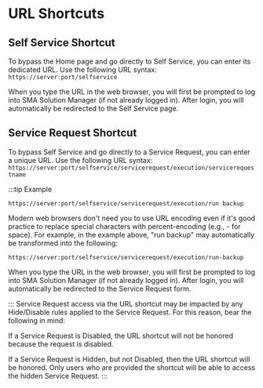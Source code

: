 # URL Shortcuts

## Self Service Shortcut

To bypass the Home page and go directly to Self Service, you can enter its dedicated URL. Use the following URL syntax: `https://server:port/selfservice`

When you type the URL in the web browser, you will first be prompted to log into SMA Solution Manager (if not already logged in). After login, you will automatically be redirected to the Self Service page.

## Service Request Shortcut

To bypass Self Service and go directly to a Service Request, you can enter a unique URL. Use the following URL syntax: `https://server:port/selfservice/servicerequest/execution/servicerequestname`

:::tip Example

`https://server:port/selfservice/servicerequest/execution/run backup`

Modern web browsers don't need you to use URL encoding even if it's good practice to replace special characters with percent-encoding (e.g., - for space). For example, in the example above, "run backup" may automatically be transformed into the following:

`https://server:port/selfservice/servicerequest/execution/run-backup`

When you type the URL in the web browser, you will first be prompted to log into SMA Solution Manager (if not already logged in). After login, you will automatically be redirected to the Service Request form.

:::
Service Request access via the URL shortcut may be impacted by any Hide/Disable rules applied to the Service Request. For this reason, bear the following in mind:

If a Service Request is Disabled, the URL shortcut will not be honored because the request is disabled.

If a Service Request is Hidden, but not Disabled, then the URL shortcut will be honored. Only users who are provided the shortcut will be able to access the hidden Service Request.
:::
